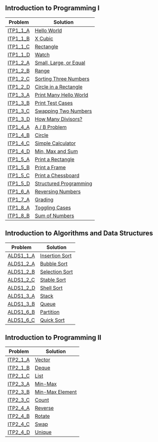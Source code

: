 ## Introduction to Programming I

| Problem | Solution |
| -- | -- |
| [ITP1_1_A](http://judge.u-aizu.ac.jp/onlinejudge/description.jsp?id=ITP1_1_A) | [Hello World](solutions/AOJ/ITP1/ITP1_1_A.rs) |
| [ITP1_1_B](http://judge.u-aizu.ac.jp/onlinejudge/description.jsp?id=ITP1_1_B) | [X Cubic](solutions/AOJ/ITP1/ITP1_1_B.rs) |
| [ITP1_1_C](http://judge.u-aizu.ac.jp/onlinejudge/description.jsp?id=ITP1_1_C) | [Rectangle](solutions/AOJ/ITP1/ITP1_1_C.rs) |
| [ITP1_1_D](http://judge.u-aizu.ac.jp/onlinejudge/description.jsp?id=ITP1_1_D) | [Watch](solutions/AOJ/ITP1/ITP1_1_D.rs) |
| [ITP1_2_A](http://judge.u-aizu.ac.jp/onlinejudge/description.jsp?id=ITP1_2_A) | [Small, Large, or Equal](solutions/AOJ/ITP1/ITP1_2_A.rs) |
| [ITP1_2_B](http://judge.u-aizu.ac.jp/onlinejudge/description.jsp?id=ITP1_2_B) | [Range](solutions/AOJ/ITP1/ITP1_2_B.rs) |
| [ITP1_2_C](http://judge.u-aizu.ac.jp/onlinejudge/description.jsp?id=ITP1_2_C) | [Sorting Three Numbers](solutions/AOJ/ITP1/ITP1_2_C.rs) |
| [ITP1_2_D](http://judge.u-aizu.ac.jp/onlinejudge/description.jsp?id=ITP1_2_D) | [Circle in a Rectangle](solutions/AOJ/ITP1/ITP1_2_D.rs) |
| [ITP1_3_A](http://judge.u-aizu.ac.jp/onlinejudge/description.jsp?id=ITP1_3_A) | [Print Many Hello World](solutions/AOJ/ITP1/ITP1_3_A.rs) |
| [ITP1_3_B](http://judge.u-aizu.ac.jp/onlinejudge/description.jsp?id=ITP1_3_B) | [Print Test Cases](examples/AOJ/ITP1/ITP1_3_B.rs) |
| [ITP1_3_C](http://judge.u-aizu.ac.jp/onlinejudge/description.jsp?id=ITP1_3_C) | [Swapping Two Numbers](solutions/AOJ/ITP1/ITP1_3_C.rs) |
| [ITP1_3_D](http://judge.u-aizu.ac.jp/onlinejudge/description.jsp?id=ITP1_3_D) | [How Many Divisors?](solutions/AOJ/ITP1/ITP1_3_D.rs) |
| [ITP1_4_A](http://judge.u-aizu.ac.jp/onlinejudge/description.jsp?id=ITP1_4_A) | [A / B Problem](solutions/AOJ/ITP1/ITP1_4_A.rs) |
| [ITP1_4_B](http://judge.u-aizu.ac.jp/onlinejudge/description.jsp?id=ITP1_4_B) | [Circle](solutions/AOJ/ITP1/ITP1_4_B.rs) |
| [ITP1_4_C](http://judge.u-aizu.ac.jp/onlinejudge/description.jsp?id=ITP1_4_C) | [Simple Calculator](solutions/AOJ/ITP1/ITP1_4_C.rs) |
| [ITP1_4_D](http://judge.u-aizu.ac.jp/onlinejudge/description.jsp?id=ITP1_4_D) | [Min, Max and Sum](solutions/AOJ/ITP1/ITP1_4_D.rs) |
| [ITP1_5_A](http://judge.u-aizu.ac.jp/onlinejudge/description.jsp?id=ITP1_5_A) | [Print a Rectangle](solutions/AOJ/ITP1/ITP1_5_A.rs) |
| [ITP1_5_B](http://judge.u-aizu.ac.jp/onlinejudge/description.jsp?id=ITP1_5_B) | [Print a Frame](solutions/AOJ/ITP1/ITP1_5_B.rs) |
| [ITP1_5_C](http://judge.u-aizu.ac.jp/onlinejudge/description.jsp?id=ITP1_5_C) | [Print a Chessboard](solutions/AOJ/ITP1/ITP1_5_C.rs) |
| [ITP1_5_D](http://judge.u-aizu.ac.jp/onlinejudge/description.jsp?id=ITP1_5_D) | [Structured Programming](solutions/AOJ/ITP1/ITP1_5_D.rs) |
| [ITP1_6_A](http://judge.u-aizu.ac.jp/onlinejudge/description.jsp?id=ITP1_6_A) | [Reversing Numbers](solutions/AOJ/ITP1/ITP1_6_A.rs) |
| [ITP1_7_A](http://judge.u-aizu.ac.jp/onlinejudge/description.jsp?id=ITP1_7_A) | [Grading](solutions/AOJ/ITP1/ITP1_7_A.rs) |
| [ITP1_8_A](http://judge.u-aizu.ac.jp/onlinejudge/description.jsp?id=ITP1_8_A) | [Toggling Cases](solutions/AOJ/ITP1/ITP1_8_A.rs) |
| [ITP1_8_B](http://judge.u-aizu.ac.jp/onlinejudge/description.jsp?id=ITP1_8_B) | [Sum of Numbers](solutions/AOJ/ITP1/ITP1_8_B.rs) |


## Introduction to Algorithms and Data Structures

| Problem | Solution |
| -- | -- |
| [ALDS1_1_A](http://judge.u-aizu.ac.jp/onlinejudge/description.jsp?id=ALDS1_1_A) | [Insertion Sort](solutions/AOJ/ALDS1/ALDS1_1_A.rs) |
| [ALDS1_2_A](http://judge.u-aizu.ac.jp/onlinejudge/description.jsp?id=ALDS1_2_A) | [Bubble Sort](solutions/AOJ/ALDS1/ALDS1_2_A.rs) |
| [ALDS1_2_B](http://judge.u-aizu.ac.jp/onlinejudge/description.jsp?id=ALDS1_2_B) | [Selection Sort](solutions/AOJ/ALDS1/ALDS1_2_B.rs) |
| [ALDS1_2_C](http://judge.u-aizu.ac.jp/onlinejudge/description.jsp?id=ALDS1_2_C) | [Stable Sort](solutions/AOJ/ALDS1/ALDS1_2_C.rs) |
| [ALDS1_2_D](http://judge.u-aizu.ac.jp/onlinejudge/description.jsp?id=ALDS1_2_D) | [Shell Sort](solutions/AOJ/ALDS1/ALDS1_2_D.rs) |
| [ALDS1_3_A](http://judge.u-aizu.ac.jp/onlinejudge/description.jsp?id=ALDS1_3_A) | [Stack](solutions/AOJ/ALDS1/ALDS1_3_A.rs) |
| [ALDS1_3_B](http://judge.u-aizu.ac.jp/onlinejudge/description.jsp?id=ALDS1_3_B) | [Queue](solutions/AOJ/ALDS1/ALDS1_3_B.rs) |
| [ALDS1_6_B](http://judge.u-aizu.ac.jp/onlinejudge/description.jsp?id=ALDS1_6_B) | [Partition](solutions/AOJ/ALDS1/ALDS1_6_B.rs) |
| [ALDS1_6_C](http://judge.u-aizu.ac.jp/onlinejudge/description.jsp?id=ALDS1_6_C) | [Quick Sort](solutions/AOJ/ALDS1/ALDS1_6_C.rs) |


## Introduction to Programming II

| Problem | Solution |
| -- | -- |
| [ITP2_1_A](http://judge.u-aizu.ac.jp/onlinejudge/description.jsp?id=ITP2_1_A) | [Vector](solutions/AOJ/ITP2/ITP2_1_A.rs) |
| [ITP2_1_B](http://judge.u-aizu.ac.jp/onlinejudge/description.jsp?id=ITP2_1_B) | [Deque](solutions/AOJ/ITP2/ITP2_1_B.rs) |
| [ITP2_1_C](http://judge.u-aizu.ac.jp/onlinejudge/description.jsp?id=ITP2_1_C) | [List](solutions/AOJ/ITP2/ITP2_1_C.rs) |
| [ITP2_3_A](http://judge.u-aizu.ac.jp/onlinejudge/description.jsp?id=ITP2_3_A) | [Min-Max](solutions/AOJ/ITP2/ITP2_3_A.rs) |
| [ITP2_3_B](http://judge.u-aizu.ac.jp/onlinejudge/description.jsp?id=ITP2_3_B) | [Min-Max Element](solutions/AOJ/ITP2/ITP2_3_B.rs) |
| [ITP2_3_C](http://judge.u-aizu.ac.jp/onlinejudge/description.jsp?id=ITP2_3_C) | [Count](solutions/AOJ/ITP2/ITP2_3_C.rs) |
| [ITP2_4_A](http://judge.u-aizu.ac.jp/onlinejudge/description.jsp?id=ITP2_4_A) | [Reverse](solutions/AOJ/ITP2/ITP2_4_A.rs) |
| [ITP2_4_B](http://judge.u-aizu.ac.jp/onlinejudge/description.jsp?id=ITP2_4_B) | [Rotate](solutions/AOJ/ITP2/ITP2_4_B.rs) |
| [ITP2_4_C](http://judge.u-aizu.ac.jp/onlinejudge/description.jsp?id=ITP2_4_C) | [Swap](solutions/AOJ/ITP2/ITP2_4_C.rs) |
| [ITP2_4_D](http://judge.u-aizu.ac.jp/onlinejudge/description.jsp?id=ITP2_4_D) | [Unique](solutions/AOJ/ITP2/ITP2_4_D.rs) |
